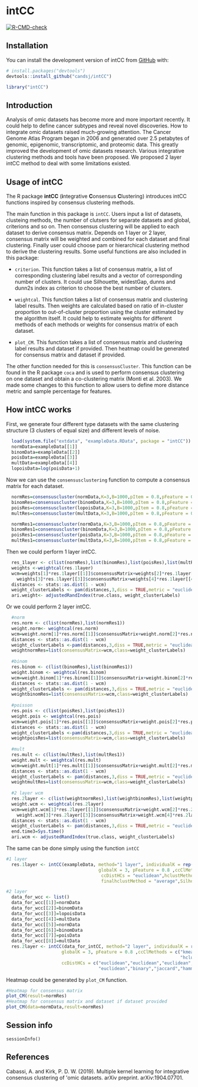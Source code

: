 
<!-- README.md is generated from README.Rmd. Please edit that file -->

# intCC

<!-- badges: start -->

[![R-CMD-check](https://github.com/candsj/intCC/actions/workflows/R-CMD-check.yaml/badge.svg)](https://github.com/candsj/intCC/actions/workflows/R-CMD-check.yaml)
<!-- badges: end -->


## Installation

You can install the development version of intCC from
[GitHub](https://github.com/) with:

``` r
# install.packages("devtools")
devtools::install_github("candsj/intCC")
```

```r
library("intCC")
```


## Introduction
Analysis of omic datasets has become more and more important recently. It could help to define cancer subtypes and reveal novel discoveries. How to integrate omic datasets raised much-growing attention. The Cancer Genome Atlas Program began in 2006 and generated over 2.5 petabytes of genomic, epigenomic, transcriptomic, and proteomic data. This greatly improved the development of omic datasets research. Various integrative clustering methods and tools have been proposed. We proposed 2 layer intCC method to deal with some limitations existed.

## Usage of intCC

The R package **intCC** (**i**ntegrative **C**onsensus **C**lustering) introduces intCC functions inspired by consensus clustering methods.

The main function in this package is `intCC`. Users input a list of datasets, clusteing methods, the number of clutsers for separate datasets and global, criterions and so on. Then consensus clustering will be applied to each dataset to derive consensus matrix. Depends on 1 layer or 2 layer, consensus matrix will be weighted and combined for each dataset and final clustering. Finally user could choose pam or hierarchical clustering method to derive the clustering results. Some useful functions are also included in this package: 

* `criterion`. This function takes a list of consensus matrix, a list of corresponding clustering label results and a vector of corresponding number of clusters. It could use Silhouette, widestGap, dunns and dunn2s index as criterion to choose the best number of clusters.

* `weightcal`. This function takes a list of consensus matrix and clustering label results. Then weights are calculated based on ratio of in-cluster proportion to out-of-cluster proportion using the cluster estimated by the algorithm itself. It could help to estimate weights for different methods of each methods or weights for consensus matrix of each dataset.

* `plot_CM`. This function takes a list of consensus matrix and clustering label results and dataset if provided. Then heatmap could be generated for consensus matrix and dataset if provided.

The other function needed for this is `consensusCluster`. This function can be found in the R package `coca` and is used to perform consensus clustering on one dataset and obtain a co-clustering matrix  (Monti et al. 2003). We made some changes to this function to allow users to define more distance metric and sample percentage for features.


## How intCC works 

First, we generate four different type datasets with the same clustering structure (3 clusters of equal size) and different levels of noise.

```r
  load(system.file("extdata", "exampleData.RData", package = "intCC"))
  normData=exampleData[[1]]
  binomData=exampleData[[2]]
  poisData=exampleData[[3]]
  multData=exampleData[[4]]
  lopoisData=log(poisData+1)
```

Now we can use the `consensusclustering` function to compute a consensus matrix for each dataset.

```r
  normRes=consensuscluster(normData,K=3,B=1000,pItem = 0.8,pFeature = 0.8 ,clMethod ="kmeans",finalclmethod="pam")
  binomRes=consensuscluster(binomData,K=3,B=1000,pItem = 0.8,pFeature = 0.8 ,clMethod ="kmeans",finalclmethod="pam")
  poisRes=consensuscluster(lopoisData,K=3,B=1000,pItem = 0.8,pFeature = 0.8 ,clMethod ="kmeans",finalclmethod="pam")
  multRes=consensuscluster(multData,K=3,B=1000,pItem = 0.8,pFeature = 0.8 ,clMethod ="kmeans",finalclmethod="pam")

  normRes1=consensuscluster(normData,K=3,B=1000,pItem = 0.8,pFeature = 0.8 ,clMethod ="hclust",finalclmethod="pam")
  binomRes1=consensuscluster(binomData,K=3,B=1000,pItem = 0.8,pFeature = 0.8 ,clMethod ="hclust",dist = "binary",finalclmethod="pam")
  poisRes1=consensuscluster(poisData,K=3,B=1000,pItem = 0.8,pFeature = 0.8 ,clMethod ="hclust",dist = "jaccard",finalclmethod="pam")
  multRes1=consensuscluster(multData,K=3,B=1000,pItem = 0.8,pFeature = 0.8 ,clMethod ="hclust",dist = "hamming",finalclmethod="pam")
```

Then we could perform 1 layer intCC.

```r
  res_1layer <- c(list(normRes),list(binomRes),list(poisRes),list(multRes))
  weights <-weightcal(res.1layer)
  wcm=weights[1]*res.1layer[[1]]$consensusMatrix+weights[2]*res.1layer[[2]]$consensusMatrix+
    weights[3]*res.1layer[[3]]$consensusMatrix+weights[4]*res.1layer[[4]]$consensusMatrix
  distances <- stats::as.dist(1 - wcm)
  weight_clusterLabels <- pam(distances,3,diss = TRUE,metric = "euclidean" )$clustering
  ari.weight<- adjustedRandIndex(true.class, weight_clusterLabels)
```

Or we could perform 2 layer intCC.

```r
  #norm
  res.norm <- c(list(normRes),list(normRes1))
  weight.norm<- weightcal(res.norm)
  wcm=weight.norm[1]*res.norm[[1]]$consensusMatrix+weight.norm[2]*res.norm[[2]]$consensusMatrix
  distances <- stats::as.dist(1 - wcm)
  weight_clusterLabels <-pam(distances,3,diss = TRUE,metric = "euclidean" )$clustering
  weightnormRes=list(consensusMatrix=wcm,class=weight_clusterLabels)
  
  #binom
  res.binom <- c(list(binomRes),list(binomRes1))
  weight.binom <- weightcal(res.binom)
  wcm=weight.binom[1]*res.binom[[1]]$consensusMatrix+weight.binom[2]*res.binom[[2]]$consensusMatrix
  distances <- stats::as.dist(1 - wcm)
  weight_clusterLabels <- pam(distances,3,diss = TRUE,metric = "euclidean" )$clustering
  weightbinomRes=list(consensusMatrix=wcm,class=weight_clusterLabels)
  
  #poisson
  res.pois <- c(list(poisRes),list(poisRes1))
  weight.pois <- weightcal(res.pois)
  wcm=weight.pois[1]*res.pois[[1]]$consensusMatrix+weight.pois[2]*res.pois[[2]]$consensusMatrix
  distances <- stats::as.dist(1 - wcm)
  weight_clusterLabels <-pam(distances,3,diss = TRUE,metric = "euclidean" )$clustering
  weightpoisRes=list(consensusMatrix=wcm,class=weight_clusterLabels)
  
  #mult
  res.mult <- c(list(multRes),list(multRes1))
  weight.mult <- weightcal(res.mult)
  wcm=weight.mult[1]*res.mult[[1]]$consensusMatrix+weight.mult[2]*res.mult[[2]]$consensusMatrix
  distances <- stats::as.dist(1 - wcm)
  weight_clusterLabels <- pam(distances,3,diss = TRUE,metric = "euclidean" )$clustering
  weightmultRes=list(consensusMatrix=wcm,class=weight_clusterLabels)
  
  #2 layer wcm
  res.2layer <- c(list(weightnormRes),list(weightbinomRes),list(weightpoisRes),list(weightmultRes))
  weight.wcm <- weightcal(res.2layer)
  wcm=weight.wcm[1]*res.2layer[[1]]$consensusMatrix+weight.wcm[2]*res.2layer[[2]]$consensusMatrix+
    weight.wcm[3]*res.2layer[[3]]$consensusMatrix+weight.wcm[4]*res.2layer[[4]]$consensusMatrix
  distances <- stats::as.dist(1 - wcm)
  weight_clusterLabels <- pam(distances,3,diss = TRUE,metric = "euclidean" )$clustering
  end.time3=Sys.time()
  ari.wcm <- adjustedRandIndex(true.class, weight_clusterLabels)
```


The same can be done simply using the function `intCC`

```r
#1 layer
  res.1layer <- intCC(exampleData, method="1 layer", individualK = rep(3, 4),
                                   globalK = 3, pFeature = 0.8 ,ccClMethods = "kmeans",
                                    ccDistHCs = "euclidean",hclustMethod = "average",finalclmethod="hclust",
                                    finalhclustMethod = "average",Silhouette=TRUE)

#2 layer
  data_for_wcc <- list()
  data_for_wcc[[1]]=normData
  data_for_wcc[[2]]=binomData
  data_for_wcc[[3]]=lopoisData
  data_for_wcc[[4]]=multData
  data_for_wcc[[5]]=normData
  data_for_wcc[[6]]=binomData
  data_for_wcc[[7]]=poisData
  data_for_wcc[[8]]=multData
  res.2layer <- intCC(data_for_intCC, method="2 layer", individualK = rep(3, 8),
                     globalK = 3, pFeature = 0.8 ,ccClMethods = c("kmeans","kmeans","kmeans","kmeans",
                                                                  "hclust","hclust","hclust","hclust"),
                     ccDistHCs = c("euclidean","euclidean","euclidean","euclidean",
                                   "euclidean","binary","jaccard","hamming"),hclustMethod = "average",finalclmethod="hclust",finalhclustMethod = "average",Silhouette=TRUE)

```

Heatmap could be generated by `plot_CM` function.

```r
#Heatmap for consensus matrix
plot_CM(result=normRes)
#Heatmap for consensus matrix and dataset if dataset provided
plot_CM(data=normData,result=normRes)
```

## Session info
```{r}
sessionInfo()
```


## References 

Cabassi, A. and Kirk, P. D. W. (2019). Multiple kernel learning for integrative
consensus clustering of 'omic datasets. arXiv preprint. arXiv:1904.07701.
